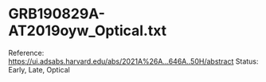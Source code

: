 # GRB190829A-AT2019oyw_Optical.txt

Reference: https://ui.adsabs.harvard.edu/abs/2021A%26A...646A..50H/abstract
Status: Early, Late, Optical